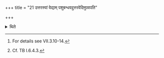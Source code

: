 +++
title = "21 उत्तरस्यां वेद्याम् पशुबन्धवदुत्तरवेदिमुपवपति"

+++

<details><summary>थिते</summary>

21. On the northern altar he prepares the Uttaravedi in the same manner[^1] as in an animal sacrifice.[^2]  


[^1]: For details see VII.3.10-14.  

[^2]: Cf. TB I.6.4.3.
</details>
